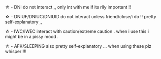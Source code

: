 ☆ - DNI do not interact ,, only int with me if its rlly important !!

☆ - DNIUF/DNIUC/DNIUID do not interact unless friend/close/i do !! pretty self-explanatory ,,

☆ - IWC/IWEC interact with caution/extreme caution . when i use this i might be in a pissy mood .

☆ - AFK/SLEEPING also pretty self-explanatory ... when using these plz whisper !!!

<!---
trtilla/trtilla is a ✨ special ✨ repository because its `README.md` (this file) appears on your GitHub profile.
You can click the Preview link to take a look at your changes.
--->
